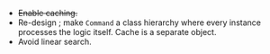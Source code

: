  - ~~Enable caching.~~
 - Re-design ; make `Command` a class hierarchy where every instance processes the logic itself. Cache is a separate object.
 - Avoid linear search.
